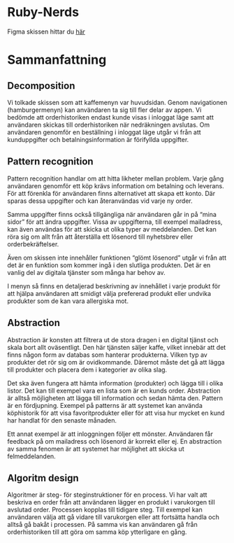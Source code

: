 # Ruby-Nerds

Figma skissen hittar du [här](https://www.figma.com/board/t8nt8GYphqWiF3NxuHqGxk/Gruppexamination-Ruby-Nerds?node-id=14-319&node-type=text&t=ocUfVF2dc5aKzs3q-0)

<h1>Sammanfattning</h1>

<h2>Decomposition</h2>
Vi tolkade skissen som att kaffemenyn var huvudsidan. Genom navigationen (hamburgermenyn) kan användaren ta sig till fler delar av appen. Vi bedömde att orderhistoriken endast kunde visas i inloggat läge samt att användaren skickas till orderhistoriken när nedräkningen avslutas. Om användaren genomför en beställning i inloggat läge utgår vi från att kunduppgifter och betalningsinformation är förifyllda uppgifter.

<h2>Pattern recognition</h2>
Pattern recognition handlar om att hitta likheter mellan problem. Varje gång användaren genomför ett köp krävs information om betalning och leverans. För att förenkla för användaren finns alternativet att skapa ett konto. Där sparas dessa uppgifter och kan återanvändas vid varje ny order. 

Samma uppgifter finns också tillgängliga när användaren går in på “mina sidor” för att ändra uppgifter. Vissa av uppgifterna, till exempel mailadress, kan även användas för att skicka ut olika typer av meddelanden. Det kan röra sig om allt från att återställa ett lösenord till nyhetsbrev eller orderbekräftelser.

Även om skissen inte innehåller funktionen “glömt lösenord” utgår vi från att det är en funktion som kommer ingå i den slutliga produkten. Det är en vanlig del av digitala tjänster som många har behov av.

I menyn så finns en detaljerad beskrivning av innehållet i varje produkt för att hjälpa användaren att smidigt välja prefererad produkt eller undvika produkter som de  kan vara allergiska mot.

<h2>Abstraction</h2>
Abstraction är konsten att filtrera ut de stora dragen i en digital tjänst och skala bort allt oväsentligt. Den här tjänsten säljer kaffe, vilket innebär att det finns någon form av databas som hanterar produkterna. Vilken typ av produkter det rör sig om är ovidkommande. Däremot måste det gå att lägga till produkter och placera dem i kategorier av olika slag. 

Det ska även fungera att hämta information (produkter) och lägga till i olika listor. Det kan till exempel vara en lista som är en kunds order. Abstraction är alltså möjligheten att lägga till information och sedan hämta den. Pattern är en fördjupning. Exempel på patterns är att systemet kan använda köphistorik för att visa favoritprodukter eller för att visa hur mycket en kund har handlat för den senaste månaden.

Ett annat exempel är att inloggningen följer ett mönster. Användaren får feedback på om mailadress och lösenord är korrekt eller ej. En abstraction av samma fenomen är att systemet har möjlighet att skicka ut felmeddelanden.

<h2>Algoritm design</h2>
Algoritmer är steg- för steginstruktioner för en process. Vi har valt att beskriva en order från att användaren lägger en produkt i varukorgen till avslutad order. Processen kopplas till tidigare steg. Till exempel kan användaren välja att gå vidare till varukorgen eller att fortsätta handla och alltså gå bakåt i processen. På samma vis kan användaren gå från orderhistoriken till att göra om samma köp ytterligare en gång. 
